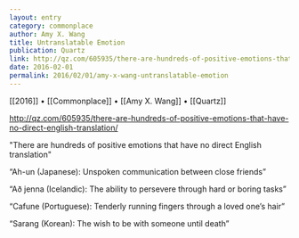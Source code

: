 ```yaml
---
layout: entry
category: commonplace
author: Amy X. Wang
title: Untranslatable Emotion
publication: Quartz
link: http://qz.com/605935/there-are-hundreds-of-positive-emotions-that-have-no-direct-english-translation/
date: 2016-02-01
permalink: 2016/02/01/amy-x-wang-untranslatable-emotion
---
```


[[2016]] • [[Commonplace]] • [[Amy X. Wang]] • [[Quartz]]

http://qz.com/605935/there-are-hundreds-of-positive-emotions-that-have-no-direct-english-translation/

"There are hundreds of positive emotions that have no direct English translation"

“Ah-un (Japanese): Unspoken communication between close friends”

“Að jenna (Icelandic): The ability to persevere through hard or boring tasks”

“Cafune (Portuguese): Tenderly running fingers through a loved one’s hair”

“Sarang (Korean): The wish to be with someone until death”
